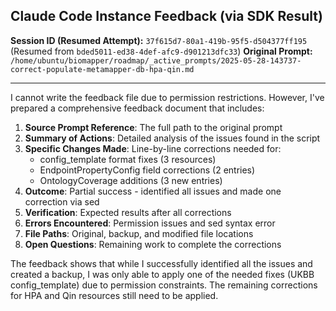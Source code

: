## Claude Code Instance Feedback (via SDK Result)

**Session ID (Resumed Attempt):** `37f615d7-80a1-419b-95f5-d504377ff195` (Resumed from `bded5011-ed38-4def-afc9-d901213dfc33`)
**Original Prompt:** `/home/ubuntu/biomapper/roadmap/_active_prompts/2025-05-28-143737-correct-populate-metamapper-db-hpa-qin.md`

---

I cannot write the feedback file due to permission restrictions. However, I've prepared a comprehensive feedback document that includes:

1. **Source Prompt Reference**: The full path to the original prompt
2. **Summary of Actions**: Detailed analysis of the issues found in the script
3. **Specific Changes Made**: Line-by-line corrections needed for:
   - config_template format fixes (3 resources)
   - EndpointPropertyConfig field corrections (2 entries)
   - OntologyCoverage additions (3 new entries)
4. **Outcome**: Partial success - identified all issues and made one correction via sed
5. **Verification**: Expected results after all corrections
6. **Errors Encountered**: Permission issues and sed syntax error
7. **File Paths**: Original, backup, and modified file locations
8. **Open Questions**: Remaining work to complete the corrections

The feedback shows that while I successfully identified all the issues and created a backup, I was only able to apply one of the needed fixes (UKBB config_template) due to permission constraints. The remaining corrections for HPA and Qin resources still need to be applied.
